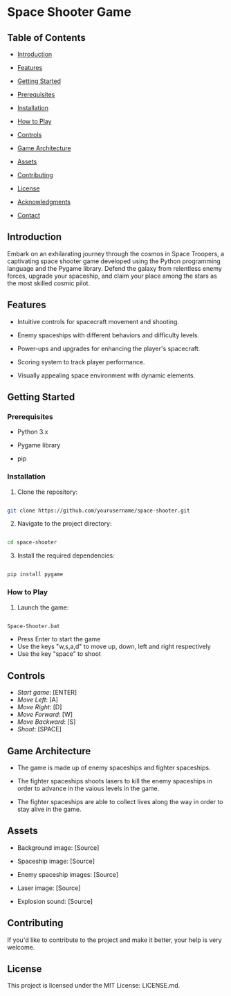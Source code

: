 
# Space Shooter Game



## Table of Contents

- [Introduction](#introduction)

- [Features](#features)

- [Getting Started](#getting-started)

 - [Prerequisites](#prerequisites)

 - [Installation](#installation)

 - [How to Play](#how-to-play)

- [Controls](#controls)

- [Game Architecture](#game-architecture)

- [Assets](#assets)

- [Contributing](#contributing)

- [License](#license)

- [Acknowledgments](#acknowledgments)

- [Contact](#contact)



## Introduction



Embark on an exhilarating journey through the cosmos in Space Troopers, a captivating space shooter game developed using the Python programming language and the Pygame library. Defend the galaxy from relentless enemy forces, upgrade your spaceship, and claim your place among the stars as the most skilled cosmic pilot.



## Features



- Intuitive controls for spacecraft movement and shooting.

- Enemy spaceships with different behaviors and difficulty levels.

- Power-ups and upgrades for enhancing the player's spacecraft.

- Scoring system to track player performance.

- Visually appealing space environment with dynamic elements.



## Getting Started



### Prerequisites



- Python 3.x

- Pygame library

- pip

### Installation



1. Clone the repository:

  ```bash

  git clone https://github.com/yourusername/space-shooter.git

  ```



2. Navigate to the project directory:

  ```bash

  cd space-shooter

  ```



3. Install the required dependencies:

  ```bash

  pip install pygame

  ```



### How to Play



1. Launch the game:

  ```bash

Space-Shooter.bat
  ```

- Press Enter to start the game
- Use the keys "w,s,a,d" to move up, down, left and right respectively
- Use the key "space" to shoot



## Controls

- *Start game*: [ENTER]
- *Move Left*: [A]
- *Move Right*: [D]
- *Move Forward*: [W]
- *Move Backward*: [S]
- *Shoot*: [SPACE]


## Game Architecture

- The game is made up of enemy spaceships and fighter spaceships.

- The fighter spaceships shoots lasers to kill the enemy spaceships in order to advance in the vaious levels in the game.

- The fighter spaceships are able to collect lives along the way in order to stay alive in the game.



## Assets



- Background image: [Source]

- Spaceship image: [Source]

- Enemy spaceship images: [Source]

- Laser image: [Source]

- Explosion sound: [Source]



## Contributing



If you'd like to contribute to the project and make it better, your help is very welcome.



## License



This project is licensed under the MIT License: LICENSE.md.
